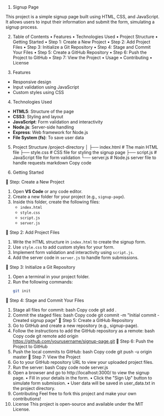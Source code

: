 1.	Signup Page

This project is a simple signup page built using HTML, CSS, and JavaScript. It allows users to input their information and submit the form, simulating a signup process.

2.	Table of Contents
•	Features
•	Technologies Used
•	Project Structure
•	Getting Started
•	Step 1: Create a New Project
•	Step 2: Add Project Files
•	Step 3: Initialize a Git Repository
•	Step 4: Stage and Commit Your Files
•	Step 5: Create a GitHub Repository
•	Step 6: Push the Project to GitHub
•	Step 7: View the Project
•	Usage
•	Contributing
•	License

3.	Features
- Responsive design
- Input validation using JavaScript
- Custom styles using CSS

4.	Technologies Used
- **HTML5**: Structure of the page
- **CSS3**: Styling and layout
- **JavaScript**: Form validation and interactivity
- **Node.js**: Server-side handling
- **Express**: Web framework for Node.js
- **File System (fs)**: To save user data

5.	Project Structure
/project-directory │ ├── index.html # The main HTML file ├── style.css # CSS file for styling the signup page ├── script.js # JavaScript file for form validation └── server.js # Node.js server file to handle requests
markdown
Copy code

6.	Getting Started

	Step: Create a New Project
1. Open **VS Code** or any code editor.
2. Create a new folder for your project (e.g., `signup-page`).
3. Inside this folder, create the following files:
   - `index.html`
   - `style.css`
   - `script.js`
   - `server.js`

	Step 2: Add Project Files
1. Write the HTML structure in `index.html` to create the signup form.
2. Use `style.css` to add custom styles for your form.
3. Implement form validation and interactivity using `script.js`.
4. Add the server code in `server.js` to handle form submissions.

	Step 3: Initialize a Git Repository
1. Open a terminal in your project folder.
2. Run the following commands:
   ```bash
   git init

	Step 4: Stage and Commit Your Files
1.	Stage all files for commit:
bash
Copy code
git add .
2.	Commit the staged files:
bash
Copy code
git commit -m "Initial commit - Created signup page"
	Step 5: Create a GitHub Repository
1.	Go to GitHub and create a new repository (e.g., signup-page).
2.	Follow the instructions to add the GitHub repository as a remote:
bash
Copy code
git remote add origin https://github.com/yourusername/signup-page.git
	Step 6: Push the Project to GitHub
1.	Push the local commits to GitHub:
bash
Copy code
git push -u origin master
	Step 7: View the Project
1.	Go to your GitHub repository URL to view your uploaded project files.
2.	Run the server:
bash
Copy code
node server.js
3.	Open a browser and go to http://localhost:3000/ to view the signup page.
•	Fill in your details in the form.
•	Click the "Sign Up" button to simulate form submission.
•	User data will be saved in user_data.txt in the project directory.
7.	Contributing
Feel free to fork this project and make your own contributions!
8.	License
This project is open-source and available under the MIT License.
